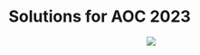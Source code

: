 # Solutions for AOC 2023



<p align="center">
  <img src="https://github.com/tushar5526/aoc-2023/assets/30565750/42c9e128-92e8-445e-a804-c68aa865cf2f" />
</p>
